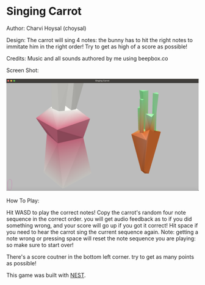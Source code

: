 # Singing Carrot

Author: Charvi Hoysal (choysal)

Design: The carrot will sing 4 notes: the bunny has to hit the right notes to immitate him in the right order! Try to get as high of a score as possible!

Credits: 
Music and all sounds authored by me using beepbox.co

Screen Shot:

![Screen Shot](screenshot.png)

How To Play:

Hit WASD to play the correct notes!
Copy the carrot's random four note sequence in the correct order. you will get audio feedback as to if you did something wrong, and your score will go up if you got it correct!
Hit space if you need to hear the carrot sing the current sequence again.
Note: getting a note wrong or pressing space will reset the note sequence you are playing: so make sure to start over!

There's a score coutner in the bottom left corner. try to get as many points as possible!



This game was built with [NEST](NEST.md).
